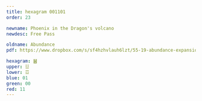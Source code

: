 ```yaml
---
title: hexagram 001101
order: 23

newname: Phoenix in the Dragon's volcano
newdesc: Free Pass

oldname: Abundance
pdf: https://www.dropbox.com/s/sf4hzhvlauh6lzt/55-19-abundance-expansion-of-awareness.pdf?dl=0

hexagram: ䷶
upper: ☳
lower: ☲
blue: 01
green: 00
red: 11
---
```

